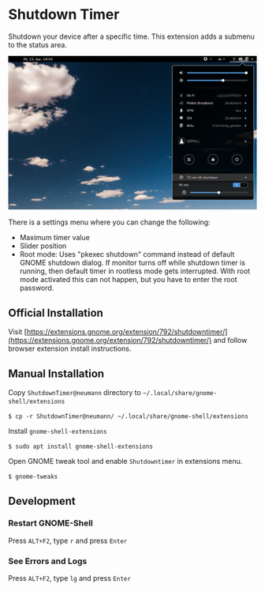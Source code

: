 # Shutdown Timer

Shutdown your device after a specific time. This extension adds a submenu to the status area. 

![Screenshot](screenshot.png)


There is a settings menu where you can change the following:
* Maximum timer value
* Slider position
* Root mode: Uses "pkexec shutdown" command instead of default GNOME shutdown dialog. If monitor turns off while shutdown timer is running, then default timer in rootless mode gets interrupted.
  With root mode activated this can not happen, but you have to enter the root password.

## Official Installation

Visit [https://extensions.gnome.org/extension/792/shutdowntimer/](https://extensions.gnome.org/extension/792/shutdowntimer/) and follow browser extension install instructions.


## Manual Installation

Copy `ShutdownTimer@neumann` directory to `~/.local/share/gnome-shell/extensions`
```
$ cp -r ShutdownTimer@neumann/ ~/.local/share/gnome-shell/extensions
```


Install `gnome-shell-extensions`
```
$ sudo apt install gnome-shell-extensions
```

Open GNOME tweak tool and enable `Shutdowntimer` in extensions menu.
```
$ gnome-tweaks
```

## Development

### Restart GNOME-Shell
Press `ALT+F2`, type `r` and press `Enter`

### See Errors and Logs
Press `ALT+F2`, type `lg` and press `Enter`

